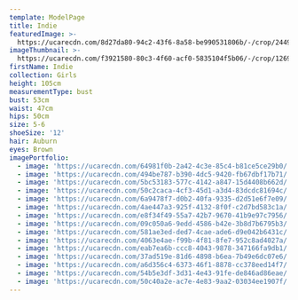 ```yaml
---
template: ModelPage
title: Indie
featuredImage: >-
  https://ucarecdn.com/8d27da80-94c2-43f6-8a58-be990531806b/-/crop/2449x1141/0,0/-/preview/
imageThumbnail: >-
  https://ucarecdn.com/f3921580-80c3-4f60-acf0-5835104f5b06/-/crop/1269x1500/188,0/-/preview/
firstName: Indie
collection: Girls
height: 105cm
measurementType: bust
bust: 53cm
waist: 47cm
hips: 50cm
size: 5-6
shoeSize: '12'
hair: Auburn
eyes: Brown
imagePortfolio:
  - image: 'https://ucarecdn.com/64981f0b-2a42-4c3e-85c4-b81ce5ce29b0/'
  - image: 'https://ucarecdn.com/494be787-b390-4dc5-9420-fb67dbf17b71/'
  - image: 'https://ucarecdn.com/5bc53183-577c-4142-a847-15d4408b662d/'
  - image: 'https://ucarecdn.com/50c2caca-4cf3-45d1-a3d4-83dcdc81694c/'
  - image: 'https://ucarecdn.com/6a9478f7-d0b2-40fa-9335-d2d51e6f7e09/'
  - image: 'https://ucarecdn.com/4ae447a3-925f-4132-8f0f-c2d7bd583c1a/'
  - image: 'https://ucarecdn.com/e8f34f49-55a7-42b7-9670-41b9e97c7956/'
  - image: 'https://ucarecdn.com/09c050a6-9edd-4586-b42e-3b8d7b6795b3/'
  - image: 'https://ucarecdn.com/581ae3ed-ded7-4cae-ade6-d9e042b6431c/'
  - image: 'https://ucarecdn.com/4063e4ae-f99b-4f81-8fe7-952c8ad4027a/'
  - image: 'https://ucarecdn.com/eab7ea6b-ccc8-4043-9878-347166fa9db1/'
  - image: 'https://ucarecdn.com/37ad519e-81d6-4898-b6ea-7b49e6dc07e6/'
  - image: 'https://ucarecdn.com/a6d356c4-6373-46f1-8878-cc378eed14f7/'
  - image: 'https://ucarecdn.com/54b5e3df-3d31-4e43-91fe-de846ad86eae/'
  - image: 'https://ucarecdn.com/50c40a2e-ac7e-4e83-9aa2-03034ee1907f/'
---
```


